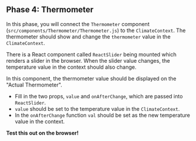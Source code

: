 ## Phase 4: Thermometer

In this phase, you will connect the `Thermometer` component
(`src/components/Thermometer/Thermometer.js`) to the `ClimateContext`. The
thermometer should show and change the `thermometer` value in the
`ClimateContext`.

There is a React component called `ReactSlider` being mounted which renders a
slider in the browser. When the slider value changes, the temperature value in
the context should also change.

In this component, the thermometer value should be displayed on the "Actual
Thermometer".

- Fill in the two props, `value` and `onAfterChange`, which are passed into
  `ReactSlider`.
- `value` should be set to the temperature value in the `ClimateContext`.
- In the `onAfterChange` function `val` should be set as the new temperature
  value in the context.

**Test this out on the browser!**

[React Slider]: https://www.npmjs.com/package/react-slider
